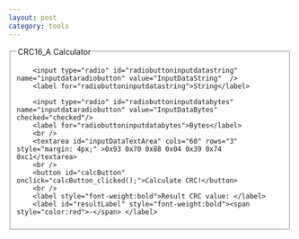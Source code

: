 ```yaml
---
layout: post
category: tools
---
```

<script type="text/javascript">
        /*
         * Implementation to calculate the CRC value for a given string / string of bytes.
         * Sunshine, May 2k15
         * www.sunshine2k.de || www.bastian-molkenthin.de
         */
        "use strict";

        var CRC16_A = new CrcModel(16, "CRC16_A", 0x1021, 0xC6C6, 0x0000, true, true);

        /*
         * Struct to contain one instance of a CRC algorithm model */
        function CrcModel(width, name, polynomial, initial, finalXor, inputReflected, resultReflected) {
            this.width = width;
            this.name = name;
            this.polynomial = polynomial;
            this.initial = initial;
            this.finalXor = finalXor;
            this.inputReflected = inputReflected;
            this.resultReflected = resultReflected;
        }

        /* Known CRC algorihtms */
        var CrcDatabase = [
            new CrcModel(8, "CRC8", 0x07, 0x00, 0x00, false, false),
            new CrcModel(8, "CRC8_SAE_J1850", 0x1D, 0xFF, 0xFF, false, false),
            new CrcModel(8, "CRC8_SAE_J1850_ZERO", 0x1D, 0x00, 0x00, false, false),
            new CrcModel(8, "CRC8_8H2F", 0x2F, 0xFF, 0xFF, false, false),
            new CrcModel(8, "CRC8_CDMA2000", 0x9B, 0xFF, 0x00, false, false),
            new CrcModel(8, "CRC8_DARC", 0x39, 0x00, 0x00, true, true),
            new CrcModel(8, "CRC8_DVB_S2", 0xD5, 0x00, 0x00, false, false),
            new CrcModel(8, "CRC8_EBU", 0x1D, 0xFF, 0x00, true, true),
            new CrcModel(8, "CRC8_ICODE", 0x1D, 0xFD, 0x00, false, false),
            new CrcModel(8, "CRC8_ITU", 0x07, 0x00, 0x55, false, false),
            new CrcModel(8, "CRC8_MAXIM", 0x31, 0x00, 0x00, true, true),
            new CrcModel(8, "CRC8_ROHC", 0x07, 0xFF, 0x00, true, true),
            new CrcModel(8, "CRC8_WCDMA", 0x9B, 0x00, 0x00, true, true),

            new CrcModel(16, "CRC16_CCIT_ZERO", 0x1021, 0x0000, 0x0000, false, false),
            new CrcModel(16, "CRC16_ARC", 0x8005, 0x0000, 0x0000, true, true),
            new CrcModel(16, "CRC16_AUG_CCITT", 0x1021, 0x1D0F, 0x0000, false, false),
            new CrcModel(16, "CRC16_BUYPASS", 0x8005, 0x0000, 0x0000, false, false),
            new CrcModel(16, "CRC16_CCITT_FALSE", 0x1021, 0xFFFF, 0x0000, false, false),
            new CrcModel(16, "CRC16_CDMA2000", 0xC867, 0xFFFF, 0x0000, false, false),
            new CrcModel(16, "CRC16_DDS_110", 0x8005, 0x800D, 0x0000, false, false),
            new CrcModel(16, "CRC16_DECT_R", 0x0589, 0x0000, 0x0001, false, false),
            new CrcModel(16, "CRC16_DECT_X", 0x0589, 0x0000, 0x0000, false, false),
            new CrcModel(16, "CRC16_DNP", 0x3D65, 0x0000, 0xFFFF, true, true),
            new CrcModel(16, "CRC16_EN_13757", 0x3D65, 0x0000, 0xFFFF, false, false),
            new CrcModel(16, "CRC16_GENIBUS", 0x1021, 0xFFFF, 0xFFFF, false, false),
            new CrcModel(16, "CRC16_MAXIM", 0x8005, 0x0000, 0xFFFF, true, true),
            new CrcModel(16, "CRC16_MCRF4XX", 0x1021, 0xFFFF, 0x0000, true, true),
            new CrcModel(16, "CRC16_RIELLO", 0x1021, 0xB2AA, 0x0000, true, true),
            new CrcModel(16, "CRC16_T10_DIF", 0x8BB7, 0x0000, 0x0000, false, false),
            new CrcModel(16, "CRC16_TELEDISK", 0xA097, 0x0000, 0x0000, false, false),
            new CrcModel(16, "CRC16_TMS37157", 0x1021, 0x89EC, 0x0000, true, true),
            new CrcModel(16, "CRC16_USB", 0x8005, 0xFFFF, 0xFFFF, true, true),
            new CrcModel(16, "CRC16_A", 0x1021, 0xC6C6, 0x0000, true, true),
            new CrcModel(16, "CRC16_KERMIT", 0x1021, 0x0000, 0x0000, true, true),
            new CrcModel(16, "CRC16_MODBUS", 0x8005, 0xFFFF, 0x0000, true, true),
            new CrcModel(16, "CRC16_X_25", 0x1021, 0xFFFF, 0xFFFF, true, true),
            new CrcModel(16, "CRC16_XMODEM", 0x1021, 0x0000, 0x0000, false, false),

            new CrcModel(32, "CRC32", 0x04C11DB7, 0xFFFFFFFF, 0xFFFFFFFF, true, true),
            new CrcModel(32, "CRC32_BZIP2", 0x04C11DB7, 0xFFFFFFFF, 0xFFFFFFFF, false, false),
            new CrcModel(32, "CRC32_C", 0x1EDC6F41, 0xFFFFFFFF, 0xFFFFFFFF, true, true),
            new CrcModel(32, "CRC32_D", 0xA833982B, 0xFFFFFFFF, 0xFFFFFFFF, true, true),
            new CrcModel(32, "CRC32_MPEG2", 0x04C11DB7, 0xFFFFFFFF, 0x00000000, false, false),
            new CrcModel(32, "CRC32_POSIX", 0x04C11DB7, 0x00000000, 0xFFFFFFFF, false, false),
            new CrcModel(32, "CRC32_Q", 0x814141AB, 0x00000000, 0x00000000, false, false),
            new CrcModel(32, "CRC32_JAMCRC", 0x04C11DB7, 0xFFFFFFFF, 0x00000000, true, true),
            new CrcModel(32, "CRC32_XFER", 0x000000AF, 0x00000000, 0x00000000, false, false)
        ];


        /* two constructors supported:
            - new Crc(width, polynomial, initialVal, finalXorVal, inputReflected, resultReflected)
            - new Crc(width, crcModel)
        */
        var Crc = function (width, polynomial, initialVal, finalXorVal, inputReflected, resultReflected) {
            /* private variables */
            // crc model variables
            var width;
            var polynomial;
            var initialVal;
            var finalXorVal;
            var inputReflected;
            var resultReflected;

            var crcTable;       // lookup table
            var castMask;
            var msbMask;

            /* 'constructor' */
            if (arguments.length == 2 && typeof arguments[1] === "object") {
                width = arguments[0];
                polynomial = arguments[1].polynomial;
                initialVal = arguments[1].initial;
                finalXorVal = arguments[1].finalXor;
                inputReflected = arguments[1].inputReflected;
                resultReflected = arguments[1].resultReflected;
            }
            else if (arguments.length == 6) {
                width = arguments[0];
                polynomial = arguments[1];
                initialVal = arguments[2];
                finalXorVal = arguments[3];
                inputReflected = arguments[4];
                resultReflected = arguments[5];
            }
            else {
                new Error("Invalid arguments");
            }

            switch (width)
            {
                case 8: castMask = 0xFF; break;
                case 16: castMask = 0xFFFF; break;
                case 32: castMask = 0xFFFFFFFF; break;
                default: throw "Invalid CRC width"; break;
            }
            msbMask = 0x01 << (width - 1)
            /* 'constructor' END */

            this.calcCrcTable = function ()
            {
                crcTable = new Array(256);

                for (var divident = 0; divident < 256; divident++)
                {
                    var currByte = (divident << (width - 8)) & castMask;
                    for (var bit = 0; bit < 8; bit++)
                    {
                        if ((currByte & msbMask) != 0)
                        {
                            currByte <<= 1;
                            currByte ^= polynomial;
                        }
                        else
                        {
                            currByte <<= 1;
                        }
                    }
                    crcTable[divident] = (currByte & castMask);
                }
            }

            if (!this.crcTable)
            {
                this.calcCrcTable();
            }

            this.compute = function (bytes)
            {
                var crc = initialVal;
                for (var i = 0; i < bytes.length; i++)
                {

                    var curByte = bytes[i] & 0xFF;

                    if (inputReflected)
                    {
                        curByte = new CrcUtil().Reflect8(curByte);
                    }

                    /* update the MSB of crc value with next input byte */
                    crc = (crc ^ (curByte << (width - 8))) & castMask;
                    /* this MSB byte value is the index into the lookup table */
                    var pos = (crc >> (width - 8)) & 0xFF;
                    /* shift out this index */
                    crc = (crc << 8) & castMask;
                    /* XOR-in remainder from lookup table using the calculated index */
                    crc = (crc ^ crcTable[pos]) & castMask;
                }

                if (resultReflected)
                {
                    crc = new CrcUtil().ReflectGeneric(crc, width);
                }
                return ((crc ^ finalXorVal) & castMask);
            }

            this.getLookupTable = function ()
            {
                return crcTable;
            }
        };

        /*
         * String utility functions
         */
        var StringUtil = function () {
            if (StringUtil.prototype._singletonInstance)
            {
                return StringUtil.prototype._singletonInstance;
            }
            StringUtil.prototype._singletonInstance = this;

            /*
             * Converts a string into an array of bytes.
             * This is not really correct as an character (unicode!) does not always fit into a byte, so the
             * character value might be cut!
             */
            this.getCharacterByteArrayFromString = function (str)
            {
                var i, charVal;
                var bytes = [];
                for (i = 0; i < str.length; i++)
                {
                    charVal = str.charCodeAt(i);
                    if (charVal < 256)
                    {
                        bytes[i] = str.charCodeAt(i);
                    }
                }
                return bytes;
            };

            /*
             * Get the given number as hexadecimal string
             */
            this.getNumberAsHexStr = function (num)
            {
                var tempStr = num.toString(16).toUpperCase();
                return ("0x" + tempStr);
            }

            this.getNumberAsHexStr = function (num, widthInBits)
            {
                var tempStr = num.toString(16).toUpperCase();
                while (tempStr.length < (widthInBits >> 2))
                {
                    tempStr = '0' + tempStr;
                }
                return ("0x" + tempStr);
            }

            /*
             * Get the given 32bit number as hexadecimal string
             */
            this.getNumberAsHexStr32 = function (num)
            {
                var valueHigh = num >>> 16;
                var valueLow = num & 0x0000FFFF;
                return ("0x" + valueHigh.toString(16).toUpperCase() + valueLow.toString(16).toUpperCase());
            }

            this.getNumberAsHexStr32FixedWidth = function (num)
            {
                var valueHigh = num >>> 16;
                valueHigh = valueHigh.toString(16).toUpperCase()
                while (valueHigh.length < 4)
                {
                    valueHigh = '0' + valueHigh;
                }

                var valueLow = num & 0x0000FFFF;
                valueLow = valueLow.toString(16).toUpperCase()
                while (valueLow.length < 4)
                {
                    valueLow = '0' + valueLow;
                }

                return ("0x" + valueHigh + valueLow);
            }

            var lastErrToken;
            /*
             * Get value of token where a call to getCharacterByteArrayFromByteString might have failed. */
            this.getLastErrorToken = function ()
            {
                return lastErrToken;
            }

            /*
             * Converts a string of byte values into an array of bytes.
             * Returns undefined if an errors occurs. The erroneous token can be retrieved by getLastErrorToken().
             */
            this.getCharacterByteArrayFromByteString = function (str)
            {
                var bytes = [];
                var splitStr = str.split(" ");
                for (var i = 0; i < splitStr.length; i++)
                {
                    var byteStr = splitStr[i];
                    if (byteStr.substr(0, 2) === "0x")
                    {
                        byteStr = byteStr.substr(2, byteStr.length - 2);
                    }

                    if (byteStr === " " || byteStr === "")
                        continue;

                    var b = parseInt(byteStr, 16);
                    if (b === NaN || b === undefined)
                    {
                        lastErrToken = byteStr;
                        return undefined;
                    }
                    else
                    {
                        if (b < 256)
                        {
                            bytes[i] = b;
                        }
                        else
                        {
                            lastErrToken = byteStr;
                            return undefined;
                        }

                    }
                }
                return bytes;
            }

        };

        /*
         * CRC utility functions to reflect numbers.
         */
        var CrcUtil = function ()
        {
            /* singleton */
            if (CrcUtil.prototype._singletonInstance)
            {
                return CrcUtil.prototype._singletonInstance;
            }
            CrcUtil.prototype._singletonInstance = this;

            this.Reflect8 = function(val)
            {
                var resByte = 0;

                for (var i = 0; i < 8; i++)
                {
                    if ((val & (1 << i)) != 0)
                    {
                        resByte |= ( (1 << (7 - i)) & 0xFF);
                    }
                }

                return resByte;
            }

            this.Reflect16 = function (val)
            {
                var resByte = 0;

                for (var i = 0; i < 16; i++)
                {
                    if ((val & (1 << i)) != 0)
                    {
                        resByte |= ((1 << (15 - i)) & 0xFFFF);
                    }
                }

                return resByte;
            }

            this.Reflect32 = function (val)
            {
                var resByte = 0;

                for (var i = 0; i < 32; i++)
                {
                    if ((val & (1 << i)) != 0)
                    {
                        resByte |= ((1 << (31 - i)) & 0xFFFFFFFF);
                    }
                }

                return resByte;
            }

            this.ReflectGeneric = function (val, width)
            {
                var resByte = 0;

                for (var i = 0; i < width; i++)
                {
                    if ((val & (1 << i)) != 0)
                    {
                        resByte |= (1 << ((width-1) - i));
                    }
                }

                return resByte;
            }
        };

        /*
         * Get CRC model instance with given CRC width and given index (starting at 0, only counting entries with matching width
         */
        function getDataBaseEntryFromEntry(width, indexToFind)
        {
            var curIndex = 0;
            for (var i = 0; i < CrcDatabase.length; i++)
            {
                if (width != CrcDatabase[i].width) continue;
                if (curIndex == indexToFind)
                {
                    return CrcDatabase[i];
                }
                else
                {
                    curIndex++;
                }
            }
            throw "Invalid selected index into CRC database";
        }

        /*********************************************
         * GUI interaction
         *********************************************/
        /*
         * Retrieve selected CRC width
         */
        function getSelectedCrcWidth()
        {
            var selCrcWidth;
            if (document.getElementById('radiobuttoncrc8').checked)
            {
                selCrcWidth = 8;
            }
            else if (document.getElementById('radiobuttoncrc16').checked)
            {
                selCrcWidth = 16;
            }
            else if (document.getElementById('radiobuttoncrc32').checked)
            {
                selCrcWidth = 32;
            }
            else
            {
                throw "Invalid selected CRC width state";
            }
            return selCrcWidth;
        }

        /*
         * Convert the input data to byte array
         */
        function getInputData(inputText)
        {
            var stringUtil = new StringUtil();
            if (document.getElementById('radiobuttoninputdatastring').checked)
            {
                return stringUtil.getCharacterByteArrayFromString(inputText);
            }
            else if (document.getElementById('radiobuttoninputdatabytes').checked)
            {
                if (inputText.indexOf(' ') == -1 && inputText.length > 4)
                {
                    /* Hex workshop support which copes bytes without spaces */
                    var newText = "";
                    if (inputText.length % 2 != 0)
                    {
                        inputText = '0' + inputText;
                    }
                    for (var index = 0; index < inputText.length; index += 2)
                    {
                        newText += inputText.substr(index, 2);
                        newText += ' ';
                    }
                    newText = newText.substr(0, newText.length - 1);
                    document.getElementById("inputDataTextArea").innerHTML = newText;
                    return stringUtil.getCharacterByteArrayFromByteString(newText);
                }
                else
                {
                    return stringUtil.getCharacterByteArrayFromByteString(inputText);
                }
            }
            else
            {
                /* invalid state */
                return undefined;
            }
        }

        /*
         * Called when the calculate button is clicked
         */
        function calcButton_clicked()
        {
            /* at first get input data */
            var inputDataElem = document.getElementById("inputDataTextArea");
            var inputText = inputDataElem.value;
            var stringUtil = new StringUtil();
            var bytes = getInputData(inputText); //stringUtil.getCharacterByteArrayFromString(inputText);
            if (bytes == undefined)
            {
                printError("Invalid input data! Erroneous token: " + stringUtil.getLastErrorToken());
                return;
            }

            calcAndDisplayCrc(CRC16_A.width, CRC16_A, bytes);
        }

        /*
         * Calculate and display CRC value.
         */
        function calcAndDisplayCrc(selCrcWidth, crcParams, bytes)
        {
            var crc = new Crc(selCrcWidth, crcParams);
            var crcValue = crc.compute(bytes);
            printResultCrc(selCrcWidth, crcValue);
            // printLookupTable(selCrcWidth, crc);
        }

        /* Print crc value:
           - selCrcWidth: width of crc value in bits
           - crcValue: actual CRC value
        */
        function printResultCrc(selCrcWidth, crcValue)
        {
            if (selCrcWidth == 32)
            {
                /* special handling for printing 32bit required, otherwise interpreted as signed and actual string value is a negative number */
                document.getElementById('resultLabel').innerHTML =
                    '<span style="color:green">' + new StringUtil().getNumberAsHexStr32(crcValue) + '</span> ';
            }
            else
            {
             str = new StringUtil().getNumberAsHexStr(crcValue);
             spl = str.match(/../g);
                document.getElementById('resultLabel').innerHTML =
                    '<span style="color:green">' + spl[0] + spl[2] + spl[1] + '</span> ';
            }
        }

        /* Print lookup table */
        function printLookupTable(selCrcWidth, crc)
        {
            var lookupTable = crc.getLookupTable();
            var tableStr = "";
            var stringUtil = new StringUtil();
            if (selCrcWidth == 32)
            {
                for (var i = 0; i < 256; i++)
                {
                    tableStr += stringUtil.getNumberAsHexStr32FixedWidth(lookupTable[i]);
                    tableStr += ' ';
                    if (i % 8 == 7)
                    {
                        tableStr += '<br/>';
                    }
                }

            }
            else
            {
                for (var i = 0; i < 16; i++)
                {
                    for (var j = 0; j < 16; j++)
                    {
                        tableStr += stringUtil.getNumberAsHexStr(lookupTable[i * 16 + j], selCrcWidth);
                        tableStr += ' ';
                    }
                    tableStr += '<br/>';
                }
            }
            document.getElementById('lookuptableLabel').innerHTML = tableStr;
        }

        /*
         * Print an error text.
         */
        function printError(errText)
        {
            document.getElementById('resultLabel').innerHTML =
                    '<span style="color:red">' + errText + '</span> ';
        }


        /*
         * Remove all predefined CRC model entries in combobox
         */
        function clearPredefinedSelectCombobox()
        {
            var combo = document.getElementById("selectpredefined");
            while (combo.hasChildNodes())
            {
                combo.removeChild(combo.lastChild);
            }
        }


        /*
         * Called if selected CRC width or type has changed
         */
        function crcWidthInputType_changed()
        {
            var selCrcWidth;
            if (document.getElementById('radiobuttoncrc8').checked)
            {
                selCrcWidth = 8;
            }
            else if (document.getElementById('radiobuttoncrc16').checked)
            {
                selCrcWidth = 16;
            }
            else if (document.getElementById('radiobuttoncrc32').checked)
            {
                selCrcWidth = 32;
            }
            else {
                throw "Invalid selected CRC width state";
            }

            /* fill in predefined CRC instances and call combobox handler to update GUI */
            clearPredefinedSelectCombobox();
            fillCombobox(selCrcWidth);
            if (!document.getElementById('radiobuttoninputcustom').checked)
            {
                document.getElementById('selectpredefined').selectedIndex = 0;
                predefinedSelectChangeEvent();
            }

            setCrcGuiParamsVisibility(document.getElementById('radiobuttoninputcustom').checked);
        }



</script>


<fieldset>
        <legend>CRC16_A Calculator</legend>

        <input type="radio" id="radiobuttoninputdatastring" name="inputdataradiobutton" value="InputDataString"  />
        <label for="radiobuttoninputdatastring">String</label>

        <input type="radio" id="radiobuttoninputdatabytes" name="inputdataradiobutton" value="InputDataBytes" checked="checked"/>
        <label for="radiobuttoninputdatabytes">Bytes</label>
        <br />
        <textarea id="inputDataTextArea" cols="60" rows="3" style="margin: 4px;" >0x93 0x70 0x88 0x04 0x39 0x74 0xc1</textarea>
        <br />
        <button id="calcButton" onclick="calcButton_clicked();">Calculate CRC!</button>
        <br />
        <label style="font-weight:bold">Result CRC value: </label>
        <label id="resultLabel" style="font-weight:bold"><span style="color:red">-</span> </label>
</fieldset>









